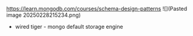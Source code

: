 https://learn.mongodb.com/courses/schema-design-patterns
![](Pasted image 20250228215234.png)
- wired tiger - mongo default storage engine
